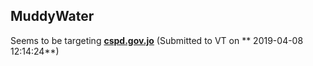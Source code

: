 ## MuddyWater
Seems to be targeting [**cspd.gov.jo**](./aed6637aa6d59df253ab2dca749b83561fef03257b069876c8644167f4d7f1a9.md) (Submitted to VT on **	2019-04-08 12:14:24**)

